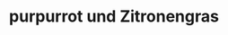---
title: "purpurrot und Zitronengras"
url: /ottobrunn/purpurrot-und-zitronengras/
shop: Friseur
---